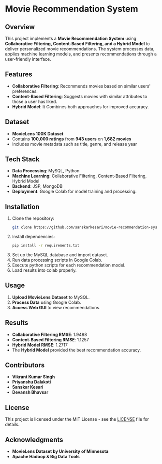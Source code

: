 # Movie Recommendation System

## Overview
This project implements a **Movie Recommendation System** using **Collaborative Filtering, Content-Based Filtering, and a Hybrid Model** to deliver personalized movie recommendations. The system processes data, applies machine learning models, and presents recommendations through a user-friendly interface.

## Features
- **Collaborative Filtering**: Recommends movies based on similar users' preferences.
- **Content-Based Filtering**: Suggests movies with similar attributes to those a user has liked.
- **Hybrid Model**: It Combines both approaches for improved accuracy.

## Dataset
- **MovieLens 100K Dataset**
- Contains **100,000 ratings** from **943 users** on **1,682 movies**
- Includes movie metadata such as title, genre, and release year

## Tech Stack
- **Data Processing**: MySQL, Python
- **Machine Learning**: Collaborative Filtering, Content-Based Filtering, Hybrid Model
- **Backend**: JSP, MongoDB 
- **Deployment**: Google Colab for model training and processing.

## Installation
1. Clone the repository:
   ```sh
   git clone https://github.com/sanskarkesari/movie-recommendation-system.git
   ```
2. Install dependencies:
   ```sh
   pip install -r requirements.txt
   ```
3. Set up the MySQL database and import dataset.
4. Run data processing scripts in Google Colab.
5. Execute python scripts for each recommendation model.
6. Load results into colab properly.

## Usage
1. **Upload MovieLens Dataset** to MySQL.
2. **Process Data** using Google Colab.
3. **Access Web GUI** to view recommendations.

## Results
- **Collaborative Filtering RMSE**: 1.9488
- **Content-Based Filtering RMSE**: 1.1257
- **Hybrid Model RMSE**: 1.2717
- The **Hybrid Model** provided the best recommendation accuracy.

## Contributors
- **Vikrant Kumar Singh**  
- **Priyanshu Dalakoti**  
- **Sanskar Kesari**  
- **Devansh Bhavsar**  

## License
This project is licensed under the MIT License - see the [LICENSE](LICENSE) file for details.

## Acknowledgments
- **MovieLens Dataset by University of Minnesota**
- **Apache Hadoop & Big Data Tools**

